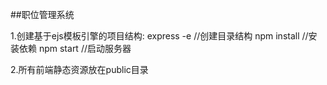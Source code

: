 ##职位管理系统

1.创建基于ejs模板引擎的项目结构:
  express -e   //创建目录结构
  npm install  //安装依赖
  npm start    //启动服务器

2.所有前端静态资源放在public目录